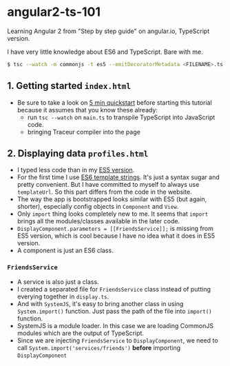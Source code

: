 # angular2-ts-101

Learning Angular 2 from "Step by step guide" on angular.io, TypeScript version.

I have very little knowledge about ES6 and TypeScript. Bare with me.

```sh
$ tsc --watch -m commonjs -t es5 --emitDecoratorMetadata <FILENAME>.ts
```

## 1. Getting started `index.html`

- Be sure to take a look on [5 min quickstart](https://angular.io/docs/js/latest/quickstart.html) before starting this tutorial because it assumes that you know these already:
	- run `tsc --watch` on `main.ts` to transpile TypeScript into JavaScript code.
	- bringing Traceur compiler into the page

## 2. Displaying data `profiles.html`

- I typed less code than in my [ES5 version](https://github.com/armno/angular2-es5-101).
- For the first time I use [ES6 template strings](https://github.com/lukehoban/es6features#template-strings). It's just a syntax sugar and pretty convenient. But I have committed to myself to always use `templateUrl`. So this part differs from the code in the website.
- The way the app is bootstrapped looks similar with ES5 (but again, shorter), especially config objects in `Component` and `View`.
- Only `import` thing looks completely new to me. It seems that `import` brings all the modules/classes available in the later code.
- `DisplayComponent.parameters = [[FriendsService]];` is missing from ES5 version, which is cool because I have no idea what it does in ES5 version.
- A component is just an ES6 class.

### `FriendsService`

- A service is also just a class.
- I created a separated file for `FriendsService` class instead of putting everying together in `display.ts`.
- And with `SystemJS`, it's easy to bring another class in using `System.import()` function. Just pass the path of the file into `import()` function.
- SystemJS is a module loader. In this case we are loading CommonJS modules which are the output of TypeScript.
- Since we are injecting `FriendsService` to `DisplayComponent`, we need to call `System.import('services/friends')` **before** importing `DisplayComponent`
